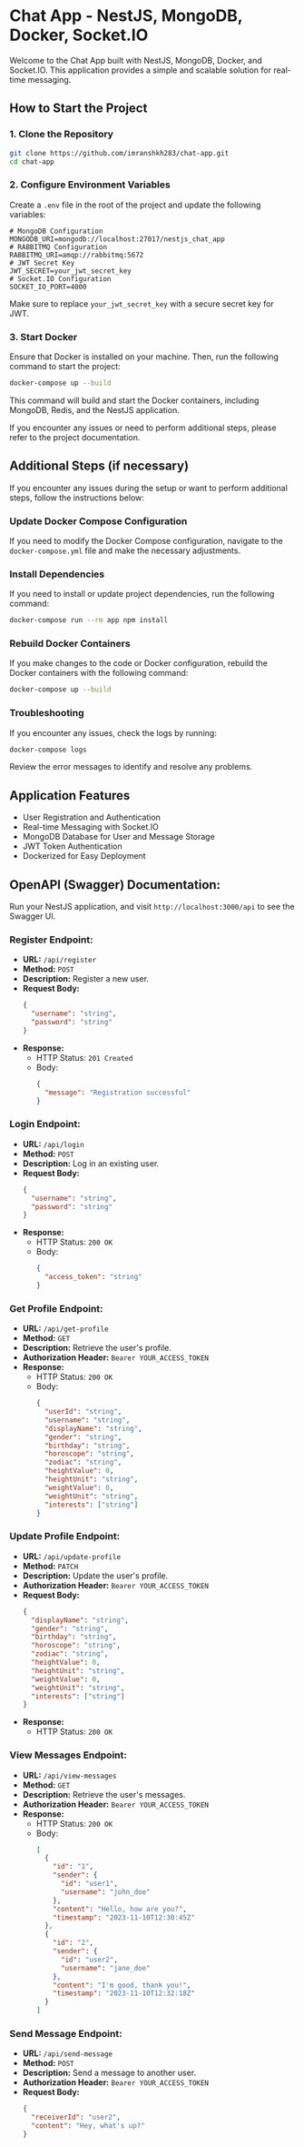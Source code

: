 # Chat App - NestJS, MongoDB, Docker, Socket.IO

Welcome to the Chat App built with NestJS, MongoDB, Docker, and Socket.IO. This application provides a simple and scalable solution for real-time messaging.

## How to Start the Project

### 1. Clone the Repository

```bash
git clone https://github.com/imranshkh283/chat-app.git
cd chat-app
```

### 2. Configure Environment Variables

Create a `.env` file in the root of the project and update the following variables:

```env
# MongoDB Configuration
MONGODB_URI=mongodb://localhost:27017/nestjs_chat_app
# RABBITMQ Configuration
RABBITMQ_URI=amqp://rabbitmq:5672
# JWT Secret Key
JWT_SECRET=your_jwt_secret_key
# Socket.IO Configuration
SOCKET_IO_PORT=4000
```

Make sure to replace `your_jwt_secret_key` with a secure secret key for JWT.

### 3. Start Docker

Ensure that Docker is installed on your machine. Then, run the following command to start the project:

```bash
docker-compose up --build
```

This command will build and start the Docker containers, including MongoDB, Redis, and the NestJS application.

If you encounter any issues or need to perform additional steps, please refer to the project documentation.

## Additional Steps (if necessary)

If you encounter any issues during the setup or want to perform additional steps, follow the instructions below:

### Update Docker Compose Configuration

If you need to modify the Docker Compose configuration, navigate to the `docker-compose.yml` file and make the necessary adjustments.

### Install Dependencies

If you need to install or update project dependencies, run the following command:

```bash
docker-compose run --rm app npm install
```

### Rebuild Docker Containers

If you make changes to the code or Docker configuration, rebuild the Docker containers with the following command:

```bash
docker-compose up --build
```

### Troubleshooting

If you encounter any issues, check the logs by running:

```bash
docker-compose logs
```

Review the error messages to identify and resolve any problems.

## Application Features

- User Registration and Authentication
- Real-time Messaging with Socket.IO
- MongoDB Database for User and Message Storage
- JWT Token Authentication
- Dockerized for Easy Deployment

## OpenAPI (Swagger) Documentation:

Run your NestJS application, and visit `http://localhost:3000/api` to see the Swagger UI.

### Register Endpoint:

- **URL:** `/api/register`
- **Method:** `POST`
- **Description:** Register a new user.
- **Request Body:**
  ```json
  {
    "username": "string",
    "password": "string"
  }
  ```
- **Response:**
  - HTTP Status: `201 Created`
  - Body:
    ```json
    {
      "message": "Registration successful"
    }
    ```

### Login Endpoint:

- **URL:** `/api/login`
- **Method:** `POST`
- **Description:** Log in an existing user.
- **Request Body:**
  ```json
  {
    "username": "string",
    "password": "string"
  }
  ```
- **Response:**
  - HTTP Status: `200 OK`
  - Body:
    ```json
    {
      "access_token": "string"
    }
    ```

### Get Profile Endpoint:

- **URL:** `/api/get-profile`
- **Method:** `GET`
- **Description:** Retrieve the user's profile.
- **Authorization Header:** `Bearer YOUR_ACCESS_TOKEN`
- **Response:**
  - HTTP Status: `200 OK`
  - Body:
    ```json
    {
      "userId": "string",
      "username": "string",
      "displayName": "string",
      "gender": "string",
      "birthday": "string",
      "horoscope": "string",
      "zodiac": "string",
      "heightValue": 0,
      "heightUnit": "string",
      "weightValue": 0,
      "weightUnit": "string",
      "interests": ["string"]
    }
    ```

### Update Profile Endpoint:

- **URL:** `/api/update-profile`
- **Method:** `PATCH`
- **Description:** Update the user's profile.
- **Authorization Header:** `Bearer YOUR_ACCESS_TOKEN`
- **Request Body:**
  ```json
  {
    "displayName": "string",
    "gender": "string",
    "birthday": "string",
    "horoscope": "string",
    "zodiac": "string",
    "heightValue": 0,
    "heightUnit": "string",
    "weightValue": 0,
    "weightUnit": "string",
    "interests": ["string"]
  }
  ```
- **Response:**
  - HTTP Status: `200 OK`

### View Messages Endpoint:

- **URL:** `/api/view-messages`
- **Method:** `GET`
- **Description:** Retrieve the user's messages.
- **Authorization Header:** `Bearer YOUR_ACCESS_TOKEN`
- **Response:**
  - HTTP Status: `200 OK`
  - Body:
    ```json
    [
      {
        "id": "1",
        "sender": {
          "id": "user1",
          "username": "john_doe"
        },
        "content": "Hello, how are you?",
        "timestamp": "2023-11-10T12:30:45Z"
      },
      {
        "id": "2",
        "sender": {
          "id": "user2",
          "username": "jane_doe"
        },
        "content": "I'm good, thank you!",
        "timestamp": "2023-11-10T12:32:18Z"
      }
    ]
    ```

### Send Message Endpoint:

- **URL:** `/api/send-message`
- **Method:** `POST`
- **Description:** Send a message to another user.
- **Authorization Header:** `Bearer YOUR_ACCESS_TOKEN`
- **Request Body:**
  ```json
  {
    "receiverId": "user2",
    "content": "Hey, what's up?"
  }
  ```
